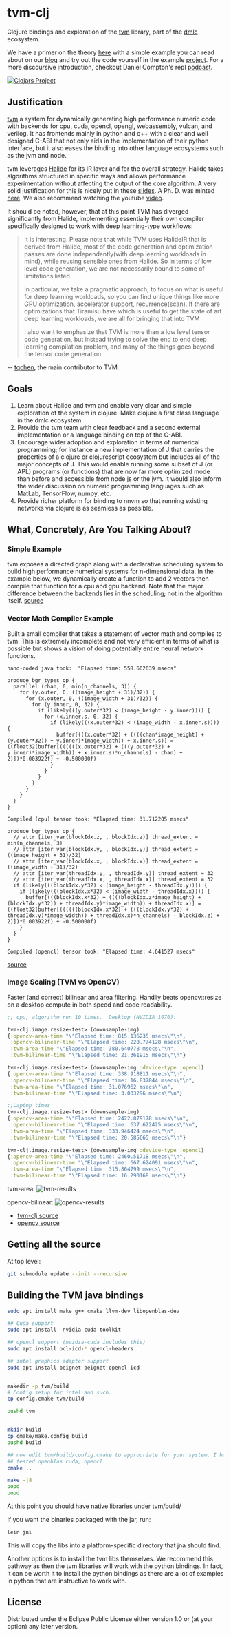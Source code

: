 # tvm-clj

Clojure bindings and exploration of the [tvm](https://github.com/dmlc/tvm) library, part of the [dmlc](https://github.com/dmlc) ecosystem.

We have a primer on the theory [here](http://techascent.com/blog/high-performance-compilers.html) with a simple example you can read about on our [blog](http://techascent.com/blog/tvm-for-the-win.html) and try out the code yourself in the example [project](examples/src/box_blur.clj).  For a more discoursive introduction, checkout Daniel Compton's repl [podcast](https://www.therepl.net/episodes/13/).


[![Clojars Project](https://img.shields.io/clojars/v/tvm-clj.svg)](https://clojars.org/tvm-clj)


## Justification

[tvm](https://github.com/dmlc/tvm) a system for dynamically generating high performance numeric code with backends for cpu, cuda, opencl, opengl, webassembly, vulcan, and verilog.  It has frontends mainly in python and c++ with a clear and well designed C-ABI that not only aids in the implementation of their python interface, but it also eases the binding into other language ecosystems such as the jvm and node.

tvm leverages [Halide](http://halide-lang.org) for its IR layer and for the overall strategy.  Halide takes algorithms structured in specific ways and allows performance experimentation without affecting the output of the core algorithm.  A very solid justification for this is nicely put in these [slides](http://stellar.mit.edu/S/course/6/sp15/6.815/courseMaterial/topics/topic2/lectureNotes/14_Halide_print/14_Halide_print.pdf).  A Ph. D. was minted [here](http://people.csail.mit.edu/jrk/jrkthesis.pdf).  We also recommend watching the youtube [video](https://youtu.be/3uiEyEKji0M).

It should be noted, however, that at this point TVM has diverged significantly from Halide, implementing essentially their own compiler specifically designed to work with deep learning-type workflows:

> It is interesting. Please note that while TVM uses HalideIR that is derived from Halide, most of the code generation and optimization passes are done independently(with deep learning workloads in mind), while reusing sensible ones from Halide. So in terms of low level code generation, we are not necessarily bound to some of limitations listed.
>
> In particular, we take a pragmatic approach, to focus on what is useful for deep learning workloads, so you can find unique things like more GPU optimization, accelerator support, recurrence(scan). If there are optimizations that Tiramisu have which is useful to get the state of art deep learning workloads, we are all for bringing that into TVM
>
> I also want to emphasize that TVM is more than a low level tensor code generation, but instead trying to solve the end to end deep learning compilation problem, and many of the things goes beyond the tensor code generation.

-- [tqchen](https://discuss.tvm.ai/t/comparison-between-tiramisu-and-tvm-and-halide/933/2), the main contributor to TVM.


## Goals

1.  Learn about Halide and tvm and enable very clear and simple exploration of the system in clojure.  Make clojure a first class language in the dmlc ecosystem.
1.  Provide the tvm team with clear feedback and a second external implementation or a language binding on top of the C-ABI.
1.  Encourage wider adoption and exploration in terms of numerical programming; for instance a new implementation of J that carries the properties of a clojure or clojurescript ecosystem but includes all of the major concepts of J.  This would enable running some subset of J (or APL) programs (or functions) that are now far more optimized mode than before and accessible from node.js or the jvm.  It would also inform the wider discussion on numeric programming languages such as MatLab, TensorFlow, numpy, etc.
1.  Provide richer platform for binding to nnvm so that running existing networks via clojure is as seamless as possible.


## What, Concretely, Are You Talking About?


### Simple Example

tvm exposes a directed graph along with a declarative scheduling system to build high performance numerical systems for n-dimensional data.  In the example below, we dynamically create a function to add 2 vectors then compile that function for a cpu and gpu backend.  Note that the major difference between the backends lies in the scheduling; not in the algorithm itself.
[source](test/tvm_clj/api_test.clj)


### Vector Math Compiler Example

Built a small compiler that takes a statement of vector math and compiles to tvm.  This is extremely incomplete and not very efficient in terms of what is possible but
shows a vision of doing potentially entire neural network functions.

```
hand-coded java took:  "Elapsed time: 558.662639 msecs"

produce bgr_types_op {
  parallel (chan, 0, min(n_channels, 3)) {
    for (y.outer, 0, ((image_height + 31)/32)) {
      for (x.outer, 0, ((image_width + 31)/32)) {
        for (y.inner, 0, 32) {
          if (likely(((y.outer*32) < (image_height - y.inner)))) {
            for (x.inner.s, 0, 32) {
              if (likely(((x.outer*32) < (image_width - x.inner.s)))) {
                buffer[(((x.outer*32) + ((((chan*image_height) + (y.outer*32)) + y.inner)*image_width)) + x.inner.s)] = ((float32(buffer[((((((x.outer*32) + (((y.outer*32) + y.inner)*image_width)) + x.inner.s)*n_channels) - chan) + 2)])*0.003922f) + -0.500000f)
              }
            }
          }
        }
      }
    }
  }
}

Compiled (cpu) tensor took: "Elapsed time: 31.712205 msecs"

produce bgr_types_op {
  // attr [iter_var(blockIdx.z, , blockIdx.z)] thread_extent = min(n_channels, 3)
  // attr [iter_var(blockIdx.y, , blockIdx.y)] thread_extent = ((image_height + 31)/32)
  // attr [iter_var(blockIdx.x, , blockIdx.x)] thread_extent = ((image_width + 31)/32)
  // attr [iter_var(threadIdx.y, , threadIdx.y)] thread_extent = 32
  // attr [iter_var(threadIdx.x, , threadIdx.x)] thread_extent = 32
  if (likely(((blockIdx.y*32) < (image_height - threadIdx.y)))) {
    if (likely(((blockIdx.x*32) < (image_width - threadIdx.x)))) {
      buffer[(((blockIdx.x*32) + ((((blockIdx.z*image_height) + (blockIdx.y*32)) + threadIdx.y)*image_width)) + threadIdx.x)] = ((float32(buffer[((((((blockIdx.x*32) + (((blockIdx.y*32) + threadIdx.y)*image_width)) + threadIdx.x)*n_channels) - blockIdx.z) + 2)])*0.003922f) + -0.500000f)
    }
  }
}

Compiled (opencl) tensor took: "Elapsed time: 4.641527 msecs"
```
[source](test/tech/compute/tvm/compile_test.clj)


### Image Scaling (TVM vs OpenCV)

Faster (and correct) bilinear and area filtering.  Handily beats opencv::resize on a
desktop compute in both speed and code readability.

```clojure
;; cpu, algorithm run 10 times.  Desktop (NVIDIA 1070):

tvm-clj.image.resize-test> (downsample-img)
{:opencv-area-time "\"Elapsed time: 815.136235 msecs\"\n",
 :opencv-bilinear-time "\"Elapsed time: 220.774128 msecs\"\n",
 :tvm-area-time "\"Elapsed time: 380.640778 msecs\"\n",
 :tvm-bilinear-time "\"Elapsed time: 21.361915 msecs\"\n"}

tvm-clj.image.resize-test> (downsample-img :device-type :opencl)
{:opencv-area-time "\"Elapsed time: 338.918811 msecs\"\n",
 :opencv-bilinear-time "\"Elapsed time: 16.837844 msecs\"\n",
 :tvm-area-time "\"Elapsed time: 31.076962 msecs\"\n",
 :tvm-bilinear-time "\"Elapsed time: 3.033296 msecs\"\n"}

;;Laptop times
tvm-clj.image.resize-test> (downsample-img)
{:opencv-area-time "\"Elapsed time: 2422.879178 msecs\"\n",
 :opencv-bilinear-time "\"Elapsed time: 637.622425 msecs\"\n",
 :tvm-area-time "\"Elapsed time: 333.946424 msecs\"\n",
 :tvm-bilinear-time "\"Elapsed time: 20.585665 msecs\"\n"}

tvm-clj.image.resize-test> (downsample-img :device-type :opencl)
{:opencv-area-time "\"Elapsed time: 2460.51718 msecs\"\n",
 :opencv-bilinear-time "\"Elapsed time: 667.624091 msecs\"\n",
 :tvm-area-time "\"Elapsed time: 315.864799 msecs\"\n",
 :tvm-bilinear-time "\"Elapsed time: 16.290168 msecs\"\n"}
```


tvm-area: ![tvm-results](docs/images/test.jpg)


opencv-bilinear: ![opencv-results](docs/images/ref.jpg)


* [tvm-clj source](src/tech/compute/tvm/image/resize.clj)
* [opencv source](https://github.com/opencv/opencv/blob/master/modules/imgproc/src/resize.cpp)


## Getting all the source

At top level:
```bash
git submodule update --init --recursive
```

## Building the TVM java bindings

```bash
sudo apt install make g++ cmake llvm-dev libopenblas-dev

## Cuda support
sudo apt install  nvidia-cuda-toolkit

## opencl support (nvidia-cuda includes this)
sudo apt install ocl-icd-* opencl-headers

## intel graphics adapter support
sudo apt install beignet beignet-opencl-icd


makedir -p tvm/build
# Config setup for intel and such.
cp config.cmake tvm/build

pushd tvm


mkdir build
cp cmake/make.config build
pushd build

## now edit tvm/build/config.cmake to appropriate for your system. I have
## tested openblas cuda, opencl.
cmake ..

make -j8
popd
popd
```

At this point you should have native libraries under tvm/build/

If you want the binaries packaged with the jar, run:

```clojure
lein jni
```

This will copy the libs into a platform-specific directory that jna should find.

Another options is to install the tvm libs themselves.  We recommend this pathway as
then the tvm libraries will work with the python bindings.  In fact, it can be worth it
to install the python bindings as there are a lot of examples in python that are
instructive to work with.


## License


Distributed under the Eclipse Public License either version 1.0 or (at
your option) any later version.
